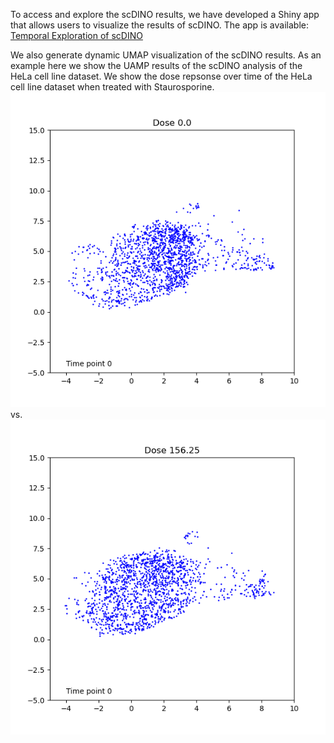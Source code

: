 To access and explore the scDINO results, we have developed a Shiny app that allows users to visualize the results of scDINO.
The app is available: [Temporal Exploration of scDINO](https://lippincm.shinyapps.io/temporal_shiny_app/)

We also generate dynamic UMAP visualization of the scDINO results.
As an example here we show the UAMP results of the scDINO analysis of the HeLa cell line dataset.
We show the dose repsonse over time of the HeLa cell line dataset when treated with Staurosporine.
![0 nM Treatment](figures/gifs/Dose_0.0.gif)
vs.
![156.26 nM Treatment](figures/gifs/Dose_156.25.gif)
